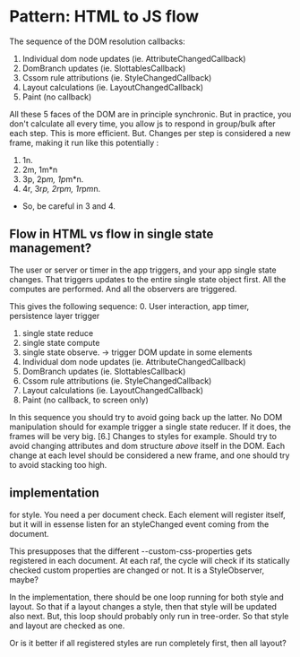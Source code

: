 # Pattern: HTML to JS flow

The sequence of the DOM resolution callbacks:

1. Individual dom node updates (ie. AttributeChangedCallback)
2. DomBranch updates (ie. SlottablesCallback)
3. Cssom rule attributions (ie. StyleChangedCallback)
4. Layout calculations (ie. LayoutChangedCallback)
5. Paint (no callback)

All these 5 faces of the DOM are in principle synchronic. 
But in practice, you don't calculate all every time, 
you allow js to respond in group/bulk after each step. This is more efficient. 
But. Changes per step is considered a new frame, making it run like this potentially :
1. 1n.
2. 2m, 1m*n
3. 3p, 2p*m, 1p*m*n.
4. 4r, 3r*p, 2r*p*m, 1r*p*m*n.

* So, be careful in 3 and 4.

## Flow in HTML vs flow in single state management?

The user or server or timer in the app triggers, and your app single state changes.
That triggers updates to the entire single state object first. All the computes are performed.
And all the observers are triggered.

This gives the following sequence:
0. User interaction, app timer, persistence layer trigger
1. single state reduce
2. single state compute
3. single state observe. -> trigger DOM update in some elements
4. Individual dom node updates (ie. AttributeChangedCallback)
5. DomBranch updates (ie. SlottablesCallback)
6. Cssom rule attributions (ie. StyleChangedCallback)
7. Layout calculations (ie. LayoutChangedCallback)
8. Paint (no callback, to screen only)

In this sequence you should try to avoid going back up the latter.
No DOM manipulation should for example trigger a single state reducer.
If it does, the frames will be very big. 
[6.] Changes to styles for example. Should try to avoid changing attributes and dom structure
*above* itself in the DOM. Each change at each level should be considered a new frame, and 
one should try to avoid stacking too high.

## implementation

for style. You need a per document check. Each element will register itself, but it will in essense
listen for an styleChanged event coming from the document.

This presupposes that the different --custom-css-properties gets registered in each document.
At each raf, the cycle will check if its statically checked custom properties are changed or not.
It is a StyleObserver, maybe?

In the implementation, there should be one loop running for both style and layout. 
So that if a layout changes a style, then that style will be updated also next.
But, this loop should probably only run in tree-order. So that style and layout are checked as one.

Or is it better if all registered styles are run completely first, then all layout?